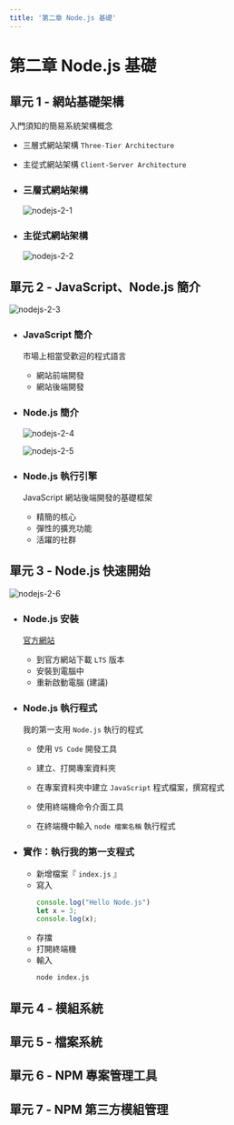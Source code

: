 ```yaml
---
title: '第二章 Node.js 基礎'
---
```


# 第二章 Node.js 基礎

## 單元 1 - 網站基礎架構
  入門須知的簡易系統架構概念
  - 三層式網站架構
    `Three-Tier Architecture`
  - 主從式網站架構
    `Client-Server Architecture`

  - ### 三層式網站架構
    ![nodejs-2-1](/public/docNodejs/nodejs-2-1.png)

  - ### 主從式網站架構
    ![nodejs-2-2](/public/docNodejs/nodejs-2-2.png)

## 單元 2 - JavaScript、Node.js 簡介
  ![nodejs-2-3](/public/docNodejs/nodejs-2-3.png)
  - ### JavaScript 簡介
    市場上相當受歡迎的程式語言
    - 網站前端開發
    - 網站後端開發

  - ### Node.js 簡介
    ![nodejs-2-4](/public/docNodejs/nodejs-2-4.png)

    ![nodejs-2-5](/public/docNodejs/nodejs-2-5.png)

  - ### Node.js 執行引擎
    JavaScript 網站後端開發的基礎框架
    - 精簡的核心
    - 彈性的擴充功能
    - 活躍的社群

## 單元 3 - Node.js 快速開始
  ![nodejs-2-6](/public/docNodejs/nodejs-2-6.png)

  - ### Node.js 安裝
    [官方網站](https://nodejs.org/)
    - 到官方網站下載 `LTS` 版本
    - 安裝到電腦中
    - 重新啟動電腦 (建議)

  - ### Node.js 執行程式
    我的第一支用 `Node.js` 執行的程式
    - 使用 `VS Code` 開發工具
    - 建立、打開專案資料夾
    - 在專案資料夾中建立 `JavaScript` 程式檔案，撰寫程式

    - 使用終端機命令介面工具
    - 在終端機中輸入 `node 檔案名稱` 執行程式

  - ### 實作：執行我的第一支程式
    - 新增檔案『 `index.js` 』
    - 寫入
      ```js
      console.log("Hello Node.js")
      let x = 3;
      console.log(x);
      ```
    - 存擋
    - 打開終端機
    - 輸入
      ```sh
      node index.js
      ```

## 單元 4 - 模組系統


## 單元 5 - 檔案系統


## 單元 6 - NPM 專案管理工具


## 單元 7 - NPM 第三方模組管理


